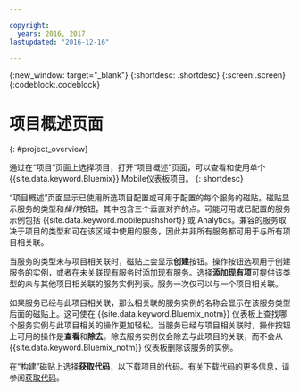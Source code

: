 ```yaml
---

copyright:
  years: 2016, 2017
lastupdated: "2016-12-16"

---
```

{:new_window: target="_blank"}
{:shortdesc: .shortdesc}
{:screen:.screen}
{:codeblock:.codeblock}

# 项目概述页面
{: #project_overview}

通过在“项目”页面上选择项目，打开“项目概述”页面，可以查看和使用单个 {{site.data.keyword.Bluemix}} Mobile仪表板项目。
{: shortdesc}

“项目概述”页面显示已使用所选项目配置或可用于配置的每个服务的磁贴。磁贴显示服务的类型和*操作*按钮，其中包含三个垂直对齐的点。可能可用或已配置的服务示例包括 {{site.data.keyword.mobilepushshort}} 或 Analytics。兼容的服务取决于项目的类型和可在该区域中使用的服务，因此并非所有服务都可用于与所有项目相关联。 

 当服务的类型未与项目相关联时，磁贴上会显示**创建**按钮。操作按钮选项用于创建服务的实例，或者在未关联现有服务时添加现有服务。选择**添加现有项**可提供该类型的未与其他项目相关联的服务实例列表。服务一次仅可以与一个项目相关联。

如果服务已经与此项目相关联，那么相关联的服务实例的名称会显示在该服务类型后面的磁贴上。这可使在 {{site.data.keyword.Bluemix_notm}} 仪表板上查找哪个服务实例与此项目相关的操作更加轻松。当服务已经与项目相关联时，操作按钮上可用的操作是**查看**和**除去**。除去服务实例仅会除去与此项目的关联，而不会从 {{site.data.keyword.Bluemix_notm}} 仪表板删除该服务的实例。

在“构建”磁贴上选择**获取代码**，以下载项目的代码。有关下载代码的更多信息，请参阅[获取代码](get_code.html)。 
